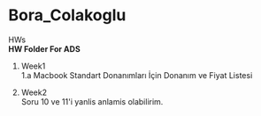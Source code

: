 # Bora_Colakoglu
HWs  
__HW Folder For ADS__  
1. Week1  
  1.a Macbook Standart Donanımları İçin Donanım ve Fiyat Listesi

2. Week2  
  Soru 10 ve 11'i yanlis anlamis olabilirim.
